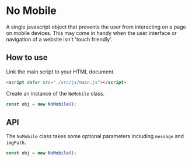 
# No Mobile

A single javascript object that prevents the user from interacting on a page on mobile devices. This may come in handy when the user interface or navigation of a website isn't 'touch friendly'.



## How to use

Link the main script to your HTML document.

```html
<script defer src="./src/js/main.js"></script>
```

Create an instance of the `NoMobile` class.
```javascript
const obj = new NoMobile();
```

## API
The `NoMobile` class takes some optional parameters including `message` and `imgPath`.

```javascript
const obj = new NoMobile();
```
